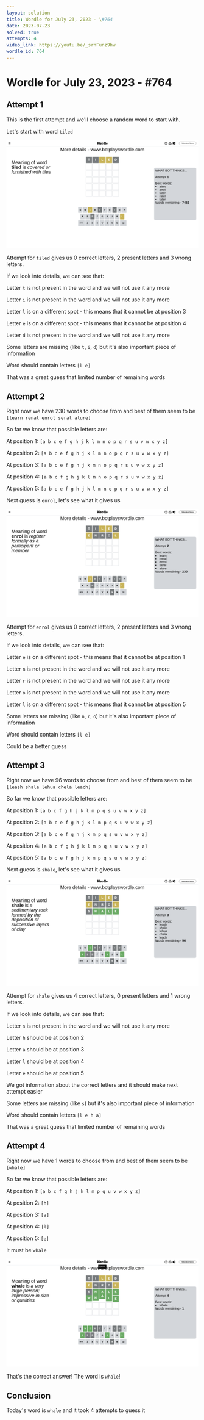 ```yaml
---
layout: solution
title: Wordle for July 23, 2023 - \#764
date: 2023-07-23
solved: true
attempts: 4
video_link: https://youtu.be/_srnFunz9hw
wordle_id: 764
---
```


# Wordle for July 23, 2023 - \#764

## Attempt 1

This is the first attempt and we'll choose a random word to start with.

Let's start with word `tiled`

![Attempt 1](2023-07-23/attempt-1.png)

Attempt for `tiled` gives us 0 correct letters, 2 present letters and 3 wrong letters.

If we look into details, we can see that:

Letter `t` is not present in the word and we will not use it any more

Letter `i` is not present in the word and we will not use it any more

Letter `l` is on a different spot - this means that it cannot be at position 3

Letter `e` is on a different spot - this means that it cannot be at position 4

Letter `d` is not present in the word and we will not use it any more

Some letters are missing (like `t`, `i`, `d`) but it's also important piece of information

Word should contain letters `[l e]`

That was a great guess that limited number of remaining words



## Attempt 2

Right now we have 230 words to choose from and best of them seem to be `[learn renal enrol seral alure]`

So far we know that possible letters are:

At position 1: `[a b c e f g h j k l m n o p q r s u v w x y z]`

At position 2: `[a b c e f g h j k l m n o p q r s u v w x y z]`

At position 3: `[a b c e f g h j k m n o p q r s u v w x y z]`

At position 4: `[a b c f g h j k l m n o p q r s u v w x y z]`

At position 5: `[a b c e f g h j k l m n o p q r s u v w x y z]`

Next guess is `enrol`, let's see what it gives us

![Attempt 2](2023-07-23/attempt-2.png)

Attempt for `enrol` gives us 0 correct letters, 2 present letters and 3 wrong letters.

If we look into details, we can see that:

Letter `e` is on a different spot - this means that it cannot be at position 1

Letter `n` is not present in the word and we will not use it any more

Letter `r` is not present in the word and we will not use it any more

Letter `o` is not present in the word and we will not use it any more

Letter `l` is on a different spot - this means that it cannot be at position 5

Some letters are missing (like `n`, `r`, `o`) but it's also important piece of information

Word should contain letters `[l e]`

Could be a better guess



## Attempt 3

Right now we have 96 words to choose from and best of them seem to be `[leash shale lehua chela leach]`

So far we know that possible letters are:

At position 1: `[a b c f g h j k l m p q s u v w x y z]`

At position 2: `[a b c e f g h j k l m p q s u v w x y z]`

At position 3: `[a b c e f g h j k m p q s u v w x y z]`

At position 4: `[a b c f g h j k l m p q s u v w x y z]`

At position 5: `[a b c e f g h j k m p q s u v w x y z]`

Next guess is `shale`, let's see what it gives us

![Attempt 3](2023-07-23/attempt-3.png)

Attempt for `shale` gives us 4 correct letters, 0 present letters and 1 wrong letters.

If we look into details, we can see that:

Letter `s` is not present in the word and we will not use it any more

Letter `h` should be at position 2

Letter `a` should be at position 3

Letter `l` should be at position 4

Letter `e` should be at position 5

We got information about the correct letters and it should make next attempt easier

Some letters are missing (like `s`) but it's also important piece of information

Word should contain letters `[l e h a]`

That was a great guess that limited number of remaining words



## Attempt 4

Right now we have 1 words to choose from and best of them seem to be `[whale]`

So far we know that possible letters are:

At position 1: `[a b c f g h j k l m p q u v w x y z]`

At position 2: `[h]`

At position 3: `[a]`

At position 4: `[l]`

At position 5: `[e]`

It must be `whale`

![Attempt 4](2023-07-23/attempt-4.png)

That's the correct answer! The word is `whale`!

## Conclusion

Today's word is `whale` and it took 4 attempts to guess it


